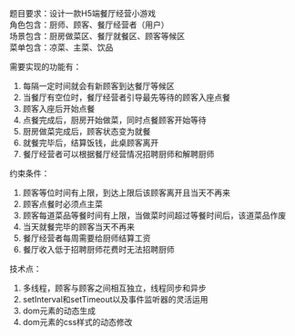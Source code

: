 题目要求：设计一款H5端餐厅经营小游戏  
角色包含：厨师、顾客、餐厅经营者（用户）   
场景包含：厨房做菜区、餐厅就餐区、顾客等候区  
菜单包含：凉菜、主菜、饮品  

需要实现的功能有：  
1.	每隔一定时间就会有新顾客到达餐厅等候区  
2.	当餐厅有空位时，餐厅经营者引导最先等待的顾客入座点餐  
3.	顾客入座后开始点餐  
4.	点餐完成后，厨房开始做菜，同时点餐顾客开始等待  
5.	厨房做菜完成后，顾客状态变为就餐  
6.	就餐完毕后，结算饭钱，此桌顾客离开  
7.	餐厅经营者可以根据餐厅经营情况招聘厨师和解聘厨师  

约束条件：  
1.	顾客等位时间有上限，到达上限后该顾客离开且当天不再来  
2.	顾客点餐时必须点主菜  
3.	顾客每道菜品等餐时间有上限，当做菜时间超过等餐时间后，该道菜品作废  
4.	当天就餐完毕的顾客当天不再来  
5.	餐厅经营者每周需要给厨师结算工资  
6.	餐厅收入低于招聘厨师花费时无法招聘厨师  

技术点：  
1.	多线程，顾客与顾客之间相互独立，线程同步和异步  
2.	setInterval和setTimeout以及事件监听器的灵活运用  
3.	dom元素的动态生成  
4.	dom元素的css样式的动态修改  

